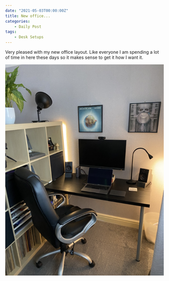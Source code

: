 ```yaml
---
date: "2021-05-03T00:00:00Z"
title: New office...
categories:
    - Daily Post
tags:
    - Desk Setups
---
```

Very pleased with my new office layout. Like everyone I am spending a lot of time in here these days so it makes sense to get it how I want it.

![My little corner](office.png)
